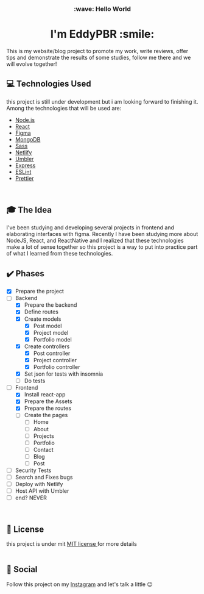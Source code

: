 <br />
<h3 align="center">:wave: Hello World</p>
<h1 align="center"> I'm EddyPBR :smile:</h1>

This is my website/blog project to promote my work, write reviews, offer tips and demonstrate the results of some studies, follow me there and we will evolve together!
<br />

## :computer: Technologies Used

this project is still under development but i am looking forward to finishing it. Among the technologies that will be used are:

- [Node.js](https://nodejs.org/en/)
- [React](https://reactjs.org/)
- [Figma](https://www.figma.com/)
- [MongoDB](https://www.mongodb.com/)
- [Sass](https://sass-lang.com/)
- [Netlify](https://www.netlify.com/)
- [Umbler](https://www.umbler.com/br)
- [Express](https://expressjs.com/pt-br/)
- [ESLint](https://eslint.org/)
- [Prettier](https://prettier.io/)
<br />
 
## :mortar_board: The Idea

I've been studying and developing several projects in frontend and elaborating interfaces with figma. Recently I have been studying more about NodeJS, React, and ReactNative and I realized that these technologies make a lot of sense together so this project is a way to put into practice part of what I learned from these technologies.
<br />

## :heavy_check_mark: Phases

 + [x] Prepare the project
 + [ ] Backend
     + [x] Prepare the backend
     + [x] Define routes
     + [x] Create models
    	 + [x] Post model
    	 + [x] Project model
    	 + [x] Portfolio model
   + [x] Create controllers
     + [x] Post controller
     + [x] Project controller
     + [x] Portfolio controller
   + [x] Set json for tests with insomnia
   + [ ] Do tests
 + [ ] Frontend
	 + [x] Install react-app
	 + [x] Prepare the Assets
	 + [x] Prepare the routes
	 + [ ] Create the pages
		 + [ ] Home
		 + [ ] About
		 + [ ] Projects
		 + [ ] Portfolio
		 + [ ] Contact
		 + [ ] Blog
		 + [ ] Post
 + [ ] Security Tests
 + [ ] Search and Fixes bugs
 + [ ] Deploy with Netlify
 + [ ] Host API with Umbler
 + [ ] end? NEVER
<br />

##   :memo: License

this project is under mit [MIT license ](LICENSE) for more details
<br />
<br />

## :wave: Social

Follow this project on my [Instagram](https://www.instagram.com/edvaldo_junior_dev/) and let's talk a little :wink:
